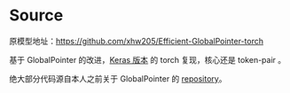 # Source
原模型地址：https://github.com/xhw205/Efficient-GlobalPointer-torch

基于 GlobalPointer 的改进，[Keras 版本](https://spaces.ac.cn/archives/8877) 的 torch 复现，核心还是 token-pair 。

绝大部分代码源自本人之前关于 GlobalPointer 的 [repository](https://github.com/xhw205/GlobalPointer_torch)。

